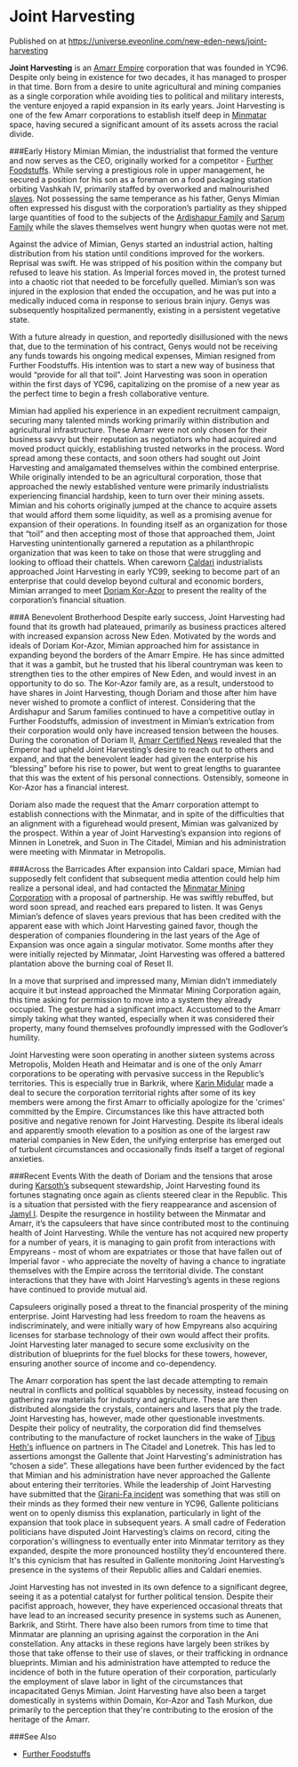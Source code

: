 # Joint Harvesting
Published on  at https://universe.eveonline.com/new-eden-news/joint-harvesting

**Joint Harvesting** is an [Amarr Empire](6BPFRy27fN4LnYlIyzvEwo) corporation that was founded in YC96. Despite only being in existence for two decades, it has managed to prosper in that time. Born from a desire to unite agricultural and mining companies as a single corporation while avoiding ties to political and military interests, the venture enjoyed a rapid expansion in its early years. Joint Harvesting is one of the few Amarr corporations to establish itself deep in [Minmatar](1rpu7pfwTPVznAczjw2pOp) space, having secured a significant amount of its assets across the racial divide.


###Early History
Mimian Mimian, the industrialist that formed the venture and now serves as the CEO, originally worked for a competitor - [Further Foodstuffs](6xRQGkieK5inTTwLqb4iyk).  While serving a prestigious role in upper management, he secured a position for his son as a foreman on a food packaging station orbiting Vashkah IV, primarily staffed by overworked and malnourished [slaves](slavery).  Not possessing the same temperance as his father, Genys Mimian often expressed his disgust with the corporation’s partiality as they shipped large quantities of food to the subjects of the [Ardishapur Family](l4Pyl3Ih1qyPmOugFKhHO) and [Sarum Family](4EZ4a3Mw8QXHmisAA4Ff6L)  while the slaves themselves went hungry when quotas were not met.

Against the advice of Mimian, Genys started an industrial action, halting distribution from his station until conditions improved for the workers.  Reprisal was swift.  He was stripped of his position within the company but refused to leave his station.  As Imperial forces moved in, the protest turned into a chaotic riot that needed to be forcefully quelled. Mimian’s son was injured in the explosion that ended the occupation, and he was put into a medically induced coma in response to serious brain injury.  Genys was subsequently hospitalized permanently, existing in a persistent vegetative state.

With a future already in question, and reportedly disillusioned with the news that, due to the termination of his contract, Genys would not be receiving any funds towards his ongoing medical expenses, Mimian resigned from Further Foodstuffs.  His intention was to start a new way of business that would “provide for all that toil”.  Joint Harvesting was soon in operation within the first days of YC96, capitalizing on the promise of a new year as the perfect time to begin a fresh collaborative venture. 

Mimian had applied his experience in an expedient recruitment campaign, securing many talented minds working primarily within distribution and agricultural infrastructure.  These Amarr were not only chosen for their business savvy but their reputation as negotiators who had acquired and moved product quickly, establishing trusted networks in the process.  Word spread among these contacts, and soon others had sought out Joint Harvesting and amalgamated themselves within the combined enterprise.  While originally intended to be an agricultural corporation, those that approached the newly established venture were primarily industrialists experiencing financial hardship, keen to turn over their mining assets.  Mimian and his cohorts originally jumped at the chance to acquire assets that would afford them some liquidity, as well as a promising avenue for expansion of their operations.  In founding itself as an organization for those that “toil” and then accepting most of those that approached them, Joint Harvesting unintentionally garnered a reputation as a philanthropic organization that was keen to take on those that were struggling and looking to offload their chattels.  When careworn [Caldari](7unGNsrMFwIWXMMbrM2jfy) industrialists approached Joint Harvesting in early YC99, seeking to become part of an enterprise that could develop beyond cultural and economic borders, Mimian arranged to meet [Doriam Kor-Azor](1aaBMbCysLA8uJjQQczFwT) to present the reality of the corporation’s financial situation.


###A Benevolent Brotherhood
Despite early success, Joint Harvesting had found that its growth had plateaued, primarily as business practices altered with increased expansion across New Eden.  Motivated by the words and ideals of Doriam Kor-Azor, Mimian approached him for assistance in expanding beyond the borders of the Amarr Empire.  He has since admitted that it was a gambit, but he trusted that his liberal countryman was keen to strengthen ties to the other empires of New Eden, and would invest in an opportunity to do so.  The Kor-Azor family are, as a result, understood to have shares in Joint Harvesting, though Doriam and those after him have never wished to promote a conflict of interest.  Considering that the Ardishapur and Sarum families continued to have a competitive outlay in Further Foodstuffs, admission of investment in Mimian’s extrication from their corporation would only have increased tension between the houses.   During the coronation of Doriam II, [Amarr Certified News](28MkJ06YGbcddv1x3BLBOt) revealed that the Emperor had upheld Joint Harvesting’s desire to reach out to others and expand, and that the benevolent leader had given the enterprise his “blessing” before his rise to power, but went to great lengths to guarantee that this was the extent of his personal connections.  Ostensibly, someone in Kor-Azor has a financial interest.

Doriam also made the request that the Amarr corporation attempt to establish connections with the Minmatar, and in spite of the difficulties that an alignment with a figurehead would present, Mimian was galvanized by the prospect.  Within a year of Joint Harvesting’s expansion into regions of Minnen in Lonetrek, and Suon in The Citadel, Mimian and his administration were meeting with Minmatar in Metropolis.


###Across the Barricades
After expansion into Caldari space, Mimian had supposedly felt confident that subsequent media attention could help him realize a personal ideal, and had contacted the [Minmatar Mining Corporation](5GrN9V47ldF2eyS2EabupD) with a proposal of partnership.  He was swiftly rebuffed, but word soon spread, and reached ears prepared to listen.  It was Genys Mimian’s defence of slaves years previous that has been credited with the apparent ease with which Joint Harvesting gained favor, though the desperation of companies floundering in the last years of the Age of Expansion was once again a singular motivator.  Some months after they were initially rejected by Minmatar, Joint Harvesting was offered a battered plantation above the burning coal of Reset II. 

In a move that surprised and impressed many, Mimian didn’t immediately acquire it but instead approached the Minmatar Mining Corporation again, this time asking for permission to move into a system they already occupied.  The gesture had a significant impact.  Accustomed to the Amarr simply taking what they wanted, especially when it was considered their property, many found themselves profoundly impressed with the Godlover’s humility.

Joint Harvesting were soon operating in another sixteen systems across Metropolis, Molden Heath and Heimatar and is one of the only Amarr corporations to be operating with pervasive success in the Republic’s territories.   This is especially true in Barkrik, where [Karin Midular](3KxlNVAeglPj5ZH0sf3U2j) made a deal to secure the corporation territorial rights after some of its key members were among the first Amarr to officially apologize for the 'crimes' committed by the Empire.  Circumstances like this have attracted both positive and negative renown for Joint Harvesting.  Despite its liberal ideals and apparently smooth elevation to a position as one of the largest raw material companies in New Eden, the unifying enterprise has emerged out of turbulent circumstances and occasionally finds itself a target of regional anxieties.


###Recent Events
With the death of Doriam and the tensions that arose during [Karsoth’s](1qDadkKQ3HzwYZpl2r4JLL) subsequent stewardship, Joint Harvesting found its fortunes stagnating once again as clients steered clear in the Republic.  This is a situation that persisted with the fiery reappearance and ascension of [Jamyl I](6jGpYH3ai8pLLJboHVuA3L).  Despite the resurgence in hostility between the Minmatar and Amarr, it’s the capsuleers that have since contributed most to the continuing health of Joint Harvesting.  While the venture has not acquired new property for a number of years, it is managing to gain profit from interactions with Empyreans - most of whom are expatriates or those that have fallen out of Imperial favor - who appreciate the novelty of having a chance to ingratiate themselves with the Empire across the territorial divide. The constant interactions that they have with Joint Harvesting’s agents in these regions have continued to provide mutual aid.

Capsuleers originally posed a threat to the financial prosperity of the mining enterprise.  Joint Harvesting had less freedom to roam the heavens as indiscriminately, and were initially wary of how Empyreans also acquiring licenses for starbase technology of their own would affect their profits.  Joint Harvesting later managed to secure some exclusivity on the distribution of blueprints for the fuel blocks for these towers, however, ensuring another source of income and co-dependency.   

The Amarr corporation has spent the last decade attempting to remain neutral in conflicts and political squabbles by necessity, instead focusing on gathering raw materials for industry and agriculture.  These are then distributed alongside the crystals, containers and lasers that ply the trade.  Joint Harvesting has, however, made other questionable investments.  Despite their policy of neutrality, the corporation did find themselves contributing to the manufacture of rocket launchers in the wake of [Tibus Heth's](6E1MZyo3l7DscBmmOdp7KG) influence on partners in The Citadel and Lonetrek.  This has led to assertions amongst the Gallente that Joint Harvesting's administration has “chosen a side”.  These allegations have been further evidenced by the fact that Mimian and his administration have never approached the Gallente about entering their territories.  While the leadership of Joint Harvesting have submitted that the [Girani-Fa incident](2UHBIYTHWxi6ePMtEEAOZw) was something that was still on their minds as they formed their new venture in YC96, Gallente politicians went on to openly dismiss this explanation, particularly in light of the expansion that took place in subsequent years.  A small cadre of Federation politicians have disputed Joint Harvesting’s claims on record, citing the corporation's willingness to eventually enter into Minmatar territory as they expanded, despite the more pronounced hostility they’d encountered there.  It's this cynicism that has resulted in Gallente monitoring Joint Harvesting’s presence in the systems of their Republic allies and Caldari enemies. 

Joint Harvesting has not invested in its own defence to a significant degree, seeing it as a potential catalyst for further political tension.  Despite their pacifist approach, however, they have experienced occasional threats that have lead to an increased security presence in systems such as Aunenen, Barkrik, and Stirht.  There have also been rumors from time to time that Minmatar are planning an uprising against the corporation in the Ani constellation.  Any attacks in these regions have largely been strikes by those that take offense to their use of slaves, or their trafficking in ordnance blueprints. Mimian and his administration have attempted to reduce the incidence of both in the future operation of their corporation, particularly the employment of slave labor in light of the circumstances that incapacitated Genys Mimian.  Joint Harvesting have also been a target domestically in systems within Domain, Kor-Azor and Tash Murkon, due primarily to the perception that they're contributing to the erosion of the heritage of the Amarr.

###See Also
* [Further Foodstuffs](6xRQGkieK5inTTwLqb4iyk)

